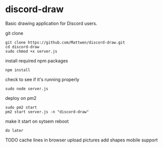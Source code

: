 # discord-draw
Basic drawing application for Discord users.

git clone

    git clone https://github.com/Mattwen/discord-draw.git
    cd discord-draw
    sudo chmod +x server.js
    

install required npm packages

    npm install
    
check to see if it's running properly

    sudo node server.js
    
    
deploy on pm2

    sudo pm2 start
    pm2 start server.js -n "discord-draw"
    
    
make it start on sytsem reboot
    
    do later
    
TODO
    cache lines in browser
    upload pictures
    add shapes
    mobile support
    
    
    
    
